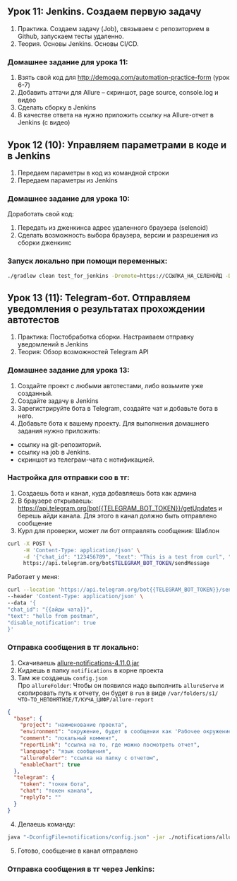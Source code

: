 ## Урок 11: Jenkins. Создаем первую задачу
1. Практика. Создаем задачу (Job), связываем с репозиторием в Github, запускаем тесты удаленно.
2. Теория. Основы Jenkins. Основы CI/CD.

### Домашнее задание для урока 11:
1. Взять свой код для http://demoqa.com/automation-practice-form (урок 6-7)
2. Добавить аттачи для Allure – скриншот, page source, console.log и видео
3. Cделать сборку в Jenkins
4. В качестве ответа на нужно приложить ссылку на Allure-отчет в Jenkins (с видео)

## Урок 12 (10): Управляем параметрами в коде и в Jenkins
1. Передаем параметры в код из командной строки
2. Передаем параметры из Jenkins
### Домашнее задание для урока 10:
Доработать свой код:
1. Передать из дженкинса адрес удаленного браузера (selenoid)
2. Сделать возможность выбора браузера, версии и разрешения из сборки дженкинс 
### Запуск локально при помощи переменных:
```bash
./gradlew clean test_for_jenkins -Dremote=https://ССЫЛКА_НА_СЕЛЕНОЙД -Dbrowser=chrome -DbrowserVersion=128.0 -DbrowserResolution=1280×720
```

## Урок 13 (11): Telegram-бот. Отправляем уведомления о результатах прохождении автотестов
1. Практика: Постобработка сборки. Настраиваем отправку уведомлений в Jenkins
2. Теория: Обзор возможностей Telegram API
### Домашнее задание для урока 13:
1. Создайте проект с любыми автотестами, либо возьмите уже созданный.
2. Создайте задачу в Jenkins
3. Зарегистрируйте бота в Telegram, создайте чат и добавьте бота в него.
4. Добавьте бота к вашему проекту.
Для выполнения домашнего задания нужно приложить:  
- ссылку на git-репозиторий.  
- ссылку на job в Jenkins.  
- скриншот из телеграм-чата с нотификацией.  

### Настройка для отправки соо в тг:
1. Создаешь бота и канал, куда добавляешь бота как админа
2. В браузере открываешь: https://api.telegram.org/bot{{TELEGRAM_BOT_TOKEN}}/getUpdates и берешь айди канала. Для этого в канал должно быть отправлено сообщение
3. Курл для проверки, может ли бот отправлять сообщения:
Шаблон
```bash
curl -X POST \
     -H 'Content-Type: application/json' \
     -d '{"chat_id": "123456789", "text": "This is a test from curl", "disable_notification": true}' \
     https://api.telegram.org/bot$TELEGRAM_BOT_TOKEN/sendMessage
```
Работает у меня:
```bash
curl --location 'https://api.telegram.org/bot{{TELEGRAM_BOT_TOKEN}}/sendMessage' \
--header 'Content-Type: application/json' \
--data '{
"chat_id": "{{айди чата}}",
"text": "hello from postman",
"disable_notification": true
}'
```
### Отправка сообщения в тг локально:
1. Скачиваешь [allure-notifications-4.11.0.jar](https://github.com/qa-guru/allure-notifications)
2. Кидаешь в папку `notifications` в корне проекта
3. Там же создаешь `config.json`  
   Про `allureFolder`: Чтобы он появился надо выполнить `allureServe` и скопировать путь к отчету, он будет в `run` в виде `/var/folders/s1/ЧТО-ТО_НЕПОНЯТНОЕ/T/КУЧА_ЦИФР/allure-report`
```json
{
  "base": {
    "project": "наименование проекта",
    "environment": "окружение, будет в сообщении как 'Рабочее окружение: demoqa'",
    "comment": "локальный коммент",
    "reportLink": "ссылка на то, где можно посмотреть отчет",
    "language": "язык сообщения",
    "allureFolder": "ссылка на папку с отчетом",
    "enableChart": true
  },
  "telegram": {
    "token": "токен бота",
    "chat": "токен канала",
    "replyTo": ""
  }
}
```
4. Делаешь команду:
```bash
java "-DconfigFile=notifications/config.json" -jar ./notifications/allure-notifications-4.11.0.jar
```
5. Готово, сообщение в канал отправлено
### Отправка сообщения в тг через Jenkins: